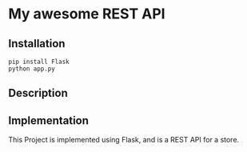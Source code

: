 # My awesome REST API

## Installation

```
pip install Flask
python app.py
```

## Description

## Implementation

This Project is implemented using Flask, and is a REST API for a store.
